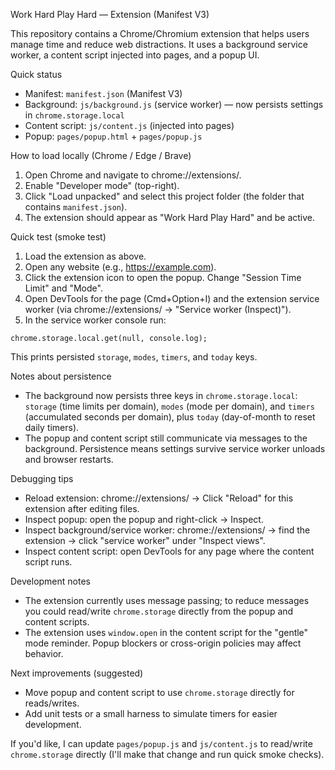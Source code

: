 Work Hard Play Hard — Extension (Manifest V3)

This repository contains a Chrome/Chromium extension that helps users manage time and reduce web distractions. It uses a background service worker, a content script injected into pages, and a popup UI.

Quick status
- Manifest: `manifest.json` (Manifest V3)
- Background: `js/background.js` (service worker) — now persists settings in `chrome.storage.local`
- Content script: `js/content.js` (injected into pages)
- Popup: `pages/popup.html` + `pages/popup.js`

How to load locally (Chrome / Edge / Brave)
1. Open Chrome and navigate to chrome://extensions/.
2. Enable "Developer mode" (top-right).
3. Click "Load unpacked" and select this project folder (the folder that contains `manifest.json`).
4. The extension should appear as "Work Hard Play Hard" and be active.

Quick test (smoke test)
1. Load the extension as above.
2. Open any website (e.g., https://example.com).
3. Click the extension icon to open the popup. Change "Session Time Limit" and "Mode".
4. Open DevTools for the page (Cmd+Option+I) and the extension service worker (via chrome://extensions/ -> "Service worker (Inspect)").
5. In the service worker console run:

```
chrome.storage.local.get(null, console.log);
```

This prints persisted `storage`, `modes`, `timers`, and `today` keys.

Notes about persistence
- The background now persists three keys in `chrome.storage.local`: `storage` (time limits per domain), `modes` (mode per domain), and `timers` (accumulated seconds per domain), plus `today` (day-of-month to reset daily timers).
- The popup and content script still communicate via messages to the background. Persistence means settings survive service worker unloads and browser restarts.

Debugging tips
- Reload extension: chrome://extensions/ -> Click "Reload" for this extension after editing files.
- Inspect popup: open the popup and right-click -> Inspect.
- Inspect background/service worker: chrome://extensions/ -> find the extension -> click "service worker" under "Inspect views".
- Inspect content script: open DevTools for any page where the content script runs.

Development notes
- The extension currently uses message passing; to reduce messages you could read/write `chrome.storage` directly from the popup and content scripts.
- The extension uses `window.open` in the content script for the "gentle" mode reminder. Popup blockers or cross-origin policies may affect behavior.

Next improvements (suggested)
- Move popup and content script to use `chrome.storage` directly for reads/writes.
- Add unit tests or a small harness to simulate timers for easier development.

If you'd like, I can update `pages/popup.js` and `js/content.js` to read/write `chrome.storage` directly (I'll make that change and run quick smoke checks).
